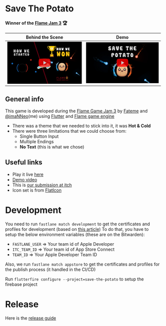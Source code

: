 # Save The Potato
#### Winner of the **[Flame Jam 3](https://itch.io/jam/flame-jam-3/results)** 🏆

| Behind the Scene                                                                            | Demo                                                                                    |
|---------------------------------------------------------------------------------------------|-----------------------------------------------------------------------------------------|
| [<img src="./repo_files/tutorial_preview.png" width="800" />](https://youtu.be/KQkTBiRJltM) | [<img src="./repo_files/demo_preview.jpg" width="800" />](https://youtu.be/IuXIr0qrsvM) |

## General info
This game is developed during the [Flame Game Jam 3](https://itch.io/jam/flame-jam-3) by [Fateme](hhttps://www.linkedin.com/in/fateme-bahrami-388585156) and [@imaNNeo](https://github.com/imaNNeo)(me) using [Flutter](https://flutter.dev/) and [Flame game engine](https://flame-engine.org/)

* There was a theme that we needed to stick into it, it was **Hot & Cold**
* There were three limitations that we could choose from:
	* Single Button Input
	* Multiple Endings
	* **No Text** (this is what we chose)


## Useful links
* Play it live [here](https://savethepotato.app2pack.dev/)
* [Demo video](https://www.youtube.com/watch?v=IuXIr0qrsvM)
* This is [our submission at itch](https://itch.io/jam/flame-jam-3/rate/2414926)
* Icon set is from [FlatIcon](https://www.flaticon.com/icon-fonts-most-downloaded?weight=bold&type=uicon)


# Development
You need to run `fastlane match development` to get the certificates and profiles for development (based on [this article](https://medium.com/@seshasai_30381/flutter-github-actions-a-ci-cd-pipeline-for-flutter-apps-with-github-actions-fastlane-and-7ca9a6b2a1cc))
To do that, you have to setup the below environment variables (these are on the Bitwarden):
* `FASTLANE_USER` => Your team id of Apple Developer
* `ITC_TEAM_ID` =>  Your team id of App Store Connect
* `TEAM_ID` => Your Apple Developer Team ID

Also, we run `fastlane match appstore` to get the certificates and profiles for the publish process (it handled in the CI/CD)

Run `flutterfire configure --project=save-the-potato` to setup the firebase project

# Release
Here is the [release guide](./docs/RELEASE_GUIDE.md)